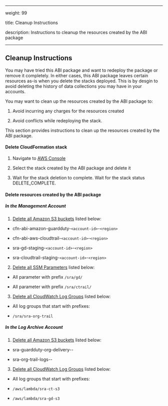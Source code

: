 
---

weight: 99

title: Cleanup Instructions

description: Instructions to cleanup the resources created by the ABI package

---

## Cleanup Instructions

  

You may have tried this ABI package and want to redeploy the package or remove it completely. In either cases, this ABI package leaves certain resources as-is when you delete the stacks deployed. This is by desgin to avoid deleting the history of data collections you may have in your accounts.

  

You may want to clean up the resources created by the ABI package to:

1. Avoid incurring any charges for the resources created

2. Avoid conflicts while redeploying the stack.

  

This section provides instructions to clean up the resources created by the ABI package.

  

#### Delete CloudFormation stack

1. Navigate to [AWS Console](https://console.aws.amazon.com/cloudformation#/stacks/)

2. Select the stack created by the ABI package and delete it

3. Wait for the stack deletion to complete. Wait for the stack status DELETE_COMPLETE.

  

#### Delete resources created by the ABI package

  

##### In the Management Account

1. [Delete all Amazon S3 buckets](https://docs.aws.amazon.com/AmazonS3/latest/userguide/delete-bucket.html) listed below:

- cfn-abi-amazon-guardduty-`<account-id>`-`<region>`

- cfn-abi-aws-cloudtrail-`<account-id>`-`<region>`

- sra-gd-staging-`<account-id>`-`<region>`

- sra-cloudtrail-staging-`<account-id>`-`<region>`

2. [Delete all SSM Parameters](https://docs.aws.amazon.com/AmazonS3/latest/userguide/delete-bucket.html) listed below:

- All parameter with prefix `/sra/gd/`

- All parameter with prefix `/sra/ctrail/`

3. [Delete all CloudWatch Log Groups](https://docs.aws.amazon.com/solutions/latest/research-service-workbench-on-aws/deleting-the-aws-cloudwatch-logs.html) listed below:

- All log groups that start with prefixes:

- `/sra/sra-org-trail`

  

##### In the Log Archive Account

1. [Delete all Amazon S3 buckets](https://docs.aws.amazon.com/AmazonS3/latest/userguide/delete-bucket.html) listed below:

- sra-guardduty-org-delivery-<account-id>-<region>

- sra-org-trail-logs-<account-id>-<region>

3. [Delete all CloudWatch Log Groups](https://docs.aws.amazon.com/solutions/latest/research-service-workbench-on-aws/deleting-the-aws-cloudwatch-logs.html) listed below:

- All log groups that start with prefixes:

- `/aws/lambda/sra-ct-s3`

- `/aws/lambda/sra-gd-s3`